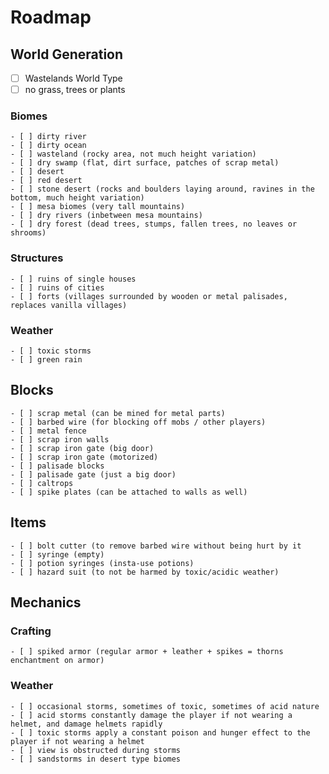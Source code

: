 # Roadmap

## World Generation

- [ ] Wastelands World Type
- [ ] no grass, trees or plants

### Biomes
    - [ ] dirty river
    - [ ] dirty ocean
    - [ ] wasteland (rocky area, not much height variation)
    - [ ] dry swamp (flat, dirt surface, patches of scrap metal)
    - [ ] desert
    - [ ] red desert
    - [ ] stone desert (rocks and boulders laying around, ravines in the bottom, much height variation)
    - [ ] mesa biomes (very tall mountains)
    - [ ] dry rivers (inbetween mesa mountains)
    - [ ] dry forest (dead trees, stumps, fallen trees, no leaves or shrooms)

### Structures
    - [ ] ruins of single houses
    - [ ] ruins of cities
    - [ ] forts (villages surrounded by wooden or metal palisades, replaces vanilla villages)

### Weather
    - [ ] toxic storms
    - [ ] green rain

## Blocks
    - [ ] scrap metal (can be mined for metal parts)
    - [ ] barbed wire (for blocking off mobs / other players)
    - [ ] metal fence
    - [ ] scrap iron walls
    - [ ] scrap iron gate (big door)
    - [ ] scrap iron gate (motorized)
    - [ ] palisade blocks
    - [ ] palisade gate (just a big door)
    - [ ] caltrops
    - [ ] spike plates (can be attached to walls as well)

## Items
    - [ ] bolt cutter (to remove barbed wire without being hurt by it
    - [ ] syringe (empty)
    - [ ] potion syringes (insta-use potions)
    - [ ] hazard suit (to not be harmed by toxic/acidic weather)

## Mechanics
### Crafting
    - [ ] spiked armor (regular armor + leather + spikes = thorns enchantment on armor)

### Weather
    - [ ] occasional storms, sometimes of toxic, sometimes of acid nature
    - [ ] acid storms constantly damage the player if not wearing a helmet, and damage helmets rapidly
    - [ ] toxic storms apply a constant poison and hunger effect to the player if not wearing a helmet
    - [ ] view is obstructed during storms
    - [ ] sandstorms in desert type biomes

